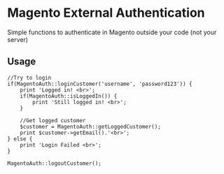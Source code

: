 # Magento External Authentication
Simple functions to authenticate in Magento outside your code (not your server)

## Usage
```
//Try to login
if(MagentoAuth::loginCustomer('username', 'password123')) {
	print 'Logged in! <br>';
	if(MagentoAuth::isLoggedIn()) {
		print 'Still logged in! <br>';
	}

	//Get logged customer
	$customer = MagentoAuth::getLoggedCustomer();
	print $customer->getEmail().'<br>';
} else {
	print 'Login Failed <br>';
}

MagentoAuth::logoutCustomer();
```


